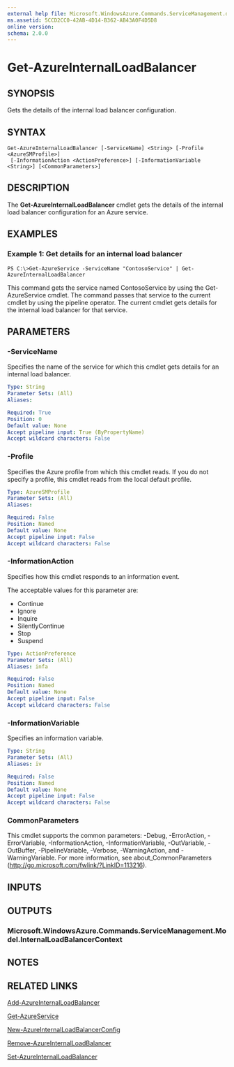 ```yaml
---
external help file: Microsoft.WindowsAzure.Commands.ServiceManagement.dll-Help.xml
ms.assetid: 5CCD2CC0-42AB-4D14-B362-AB43A0F4D5D8
online version: 
schema: 2.0.0
---
```


# Get-AzureInternalLoadBalancer

## SYNOPSIS
Gets the details of the internal load balancer configuration.

## SYNTAX

```
Get-AzureInternalLoadBalancer [-ServiceName] <String> [-Profile <AzureSMProfile>]
 [-InformationAction <ActionPreference>] [-InformationVariable <String>] [<CommonParameters>]
```

## DESCRIPTION
The **Get-AzureInternalLoadBalancer** cmdlet gets the details of the internal load balancer configuration for an Azure service.

## EXAMPLES

### Example 1: Get details for an internal load balancer
```
PS C:\>Get-AzureService -ServiceName "ContosoService" | Get-AzureInternalLoadBalancer
```

This command gets the service named ContosoService by using the Get-AzureService cmdlet.
The command passes that service to the current cmdlet by using the pipeline operator.
The current cmdlet gets details for the internal load balancer for that service.

## PARAMETERS

### -ServiceName
Specifies the name of the service for which this cmdlet gets details for an internal load balancer.

```yaml
Type: String
Parameter Sets: (All)
Aliases: 

Required: True
Position: 0
Default value: None
Accept pipeline input: True (ByPropertyName)
Accept wildcard characters: False
```

### -Profile
Specifies the Azure profile from which this cmdlet reads.
If you do not specify a profile, this cmdlet reads from the local default profile.

```yaml
Type: AzureSMProfile
Parameter Sets: (All)
Aliases: 

Required: False
Position: Named
Default value: None
Accept pipeline input: False
Accept wildcard characters: False
```

### -InformationAction
Specifies how this cmdlet responds to an information event.

The acceptable values for this parameter are:

- Continue
- Ignore
- Inquire
- SilentlyContinue
- Stop
- Suspend

```yaml
Type: ActionPreference
Parameter Sets: (All)
Aliases: infa

Required: False
Position: Named
Default value: None
Accept pipeline input: False
Accept wildcard characters: False
```

### -InformationVariable
Specifies an information variable.

```yaml
Type: String
Parameter Sets: (All)
Aliases: iv

Required: False
Position: Named
Default value: None
Accept pipeline input: False
Accept wildcard characters: False
```

### CommonParameters
This cmdlet supports the common parameters: -Debug, -ErrorAction, -ErrorVariable, -InformationAction, -InformationVariable, -OutVariable, -OutBuffer, -PipelineVariable, -Verbose, -WarningAction, and -WarningVariable. For more information, see about_CommonParameters (http://go.microsoft.com/fwlink/?LinkID=113216).

## INPUTS

## OUTPUTS

### Microsoft.WindowsAzure.Commands.ServiceManagement.Model.InternalLoadBalancerContext

## NOTES

## RELATED LINKS

[Add-AzureInternalLoadBalancer](./Add-AzureInternalLoadBalancer.md)

[Get-AzureService](./Get-AzureService.md)

[New-AzureInternalLoadBalancerConfig](./New-AzureInternalLoadBalancerConfig.md)

[Remove-AzureInternalLoadBalancer](./Remove-AzureInternalLoadBalancer.md)

[Set-AzureInternalLoadBalancer](./Set-AzureInternalLoadBalancer.md)


